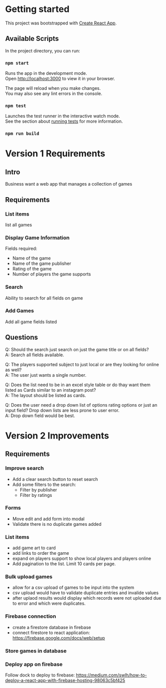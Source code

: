 # Getting started 

This project was bootstrapped with [Create React App](https://github.com/facebook/create-react-app).

## Available Scripts

In the project directory, you can run:

### `npm start`

Runs the app in the development mode.\
Open [http://localhost:3000](http://localhost:3000) to view it in your browser.

The page will reload when you make changes.\
You may also see any lint errors in the console.

### `npm test`

Launches the test runner in the interactive watch mode.\
See the section about [running tests](https://facebook.github.io/create-react-app/docs/running-tests) for more information.

### `npm run build`

# Version 1 Requirements

## Intro
Business want a web app that manages a collection of games

## Requirements
### List items
list all games
### Display Game Information
Fields required:
- Name of the game
- Name of the game publisher
- Rating of the game
- Number of players the game supports
### Search
Ability to search for all fields on game
### Add Games
Add all game fields listed

## Questions
Q: Should the search just search on just the game title or on all fields? \
A: Search all fields available.

Q: The players supported subject to just local or are they looking for online as well? \
A: The user just wants a single number.

Q: Does the list need to be in an excel style table or do thay want them listed as Cards similar to an instagram post? \
A: The layout should be listed as cards.

Q: Does the user need a drop down list of options rating options or just an input field? Drop down lists are less prone to user error. \
A: Drop down field would be best.

# Version 2 Improvements
## Requirements
### Improve search
- Add a clear search button to reset search
- Add some filters to the search:
    - Filter by publisher
    - Filter by ratings
### Forms
- Move edit and add form into modal
- Validate there is no duplicate games added 
### List items
- add game art to card
- add links to order the game
- expand on players support to show local players and players online
- Add pagination to the list. Limit 10 cards per page.
### Bulk upload games
- allow for a csv upload of games to be input into the system
- csv upload would have to validate duplicate entries and invalide values
- after uplaod results would display which records were not uploaded due to error and which were duplicates.

### Firebase connection
- create a firestore database in firebase
- connect firestore to react application: https://firebase.google.com/docs/web/setup 

### Store games in database


### Deploy app on firebase
Follow dock to deploy to firebase:
https://medium.com/swlh/how-to-deploy-a-react-app-with-firebase-hosting-98063c5bf425
